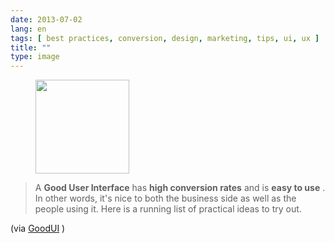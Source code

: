 ```yaml
---
date: 2013-07-02
lang: en
tags: [ best practices, conversion, design, marketing, tips, ui, ux ]
title: ""
type: image
---
```


<figure>
<a
href="https://hugo.ferreira.cc/a-good-user-interface-has-high-conversion-rates/attachment/454/"
rel="attachment"><img
src="https://hugo.ferreira.cc/wp-content/uploads/2013/07/tumblr_mpc16ilQrj1qz82meo1_1280-150x150.png"
width="150" height="150" /></a></figure>

> A **Good User Interface** has **high conversion rates** and is **easy
> to use** . In other words, it's nice to both the business side as well
> as the people using it. Here is a running list of practical ideas to
> try out.

(via [GoodUI](http://goodui.org/) )

